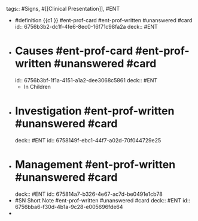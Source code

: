 tags:: #Signs, #[[Clinical Presentation]], #ENT

- #definition {{c1 }} #ent-prof-card #ent-prof-written #unanswered #card
  id:: 6756b3b2-dc1f-4fe6-8ec0-16f71c98fa2a
  deck:: #ENT
- # Causes #ent-prof-card #ent-prof-written #unanswered #card
  id:: 6756b3bf-1f1a-4151-a1a2-dee3068c5861
  deck:: #ENT
	- In Children
- # Investigation #ent-prof-written #unanswered #card
  deck:: #ENT
  id:: 6758149f-ebc1-44f7-a02d-70f044729e25
- # Management #ent-prof-written #unanswered #card
  deck:: #ENT
  id:: 675814a7-b326-4e67-ac7d-be0491e1cb78
- #SN Short Note #ent-prof-written #unanswered #card
  deck:: #ENT
  id:: 6756bba6-f30d-4b1a-9c28-e005696fde64
-